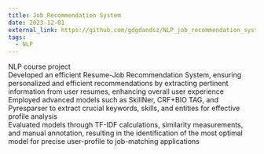 ```yaml
---
title: Job Recommendation System
date: 2023-12-01
external_link: https://github.com/gdgdandsz/NLP_job_recommendation_system
tags:
  - NLP
---
```

NLP course project <br>
Developed an efficient Resume-Job Recommendation System, ensuring personalized and efficient recommendations by extracting pertinent information from user resumes, enhancing overall user experience<br>
Employed advanced models such as SkillNer, CRF+BIO TAG, and Pyresparser to extract crucial keywords, skills, and entities for effective profile analysis<br>
Evaluated models through TF-IDF calculations, similarity measurements, and manual annotation, resulting in the identification of the most optimal model for precise user-profile to job-matching applications<br>

<!--more-->
